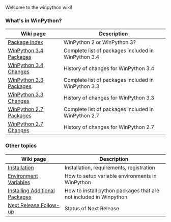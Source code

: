 Welcome to the winpython wiki!
### What's in WinPython?

Wiki page | Description
----------|------------
[Package Index](PackageIndex) | WinPython 2 or WinPython 3?
[WinPython 3.4 Packages](PackageIndex_34) | Complete list of packages included in WinPython 3.4
[WinPython 3.4 Changes](ChangeLog_34) | History of changes for WinPython 3.4
[WinPython 3.3 Packages](PackageIndex_33) | Complete list of packages included in WinPython 3.3
[WinPython 3.3 Changes](ChangeLog_33) | History of changes for WinPython 3.3
[WinPython 2.7 Packages](PackageIndex_27) | Complete list of packages included in WinPython 2.7
[WinPython 2.7 Changes](ChangeLog_27) | History of changes for WinPython 2.7

### Other topics

Wiki page | Description
----------|------------
[Installation](Installation) | Installation, requirements, registration
[Environment Variables](Environment) | How to setup variable environments in WinPython
[Installing Additional Packages](Installing-Additional-Packages) | How to install python packages that are not included in Winpython
[Next Release Follow-up](https://github.com/winpython/winpython/issues/31) | Status of Next Release
